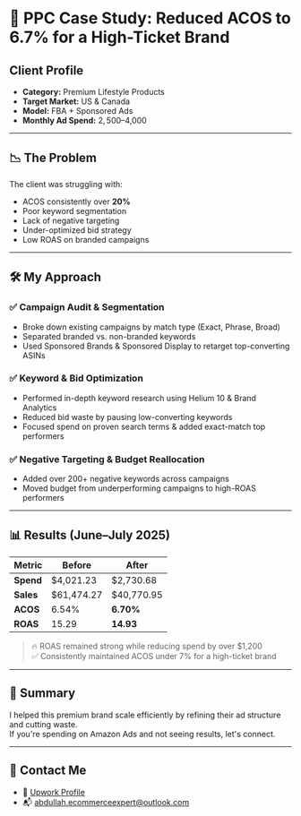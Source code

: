 # 🎯 PPC Case Study: Reduced ACOS to 6.7% for a High-Ticket Brand

## Client Profile
- **Category:** Premium Lifestyle Products
- **Target Market:** US & Canada
- **Model:** FBA + Sponsored Ads
- **Monthly Ad Spend:** $2,500–$4,000

---

## 📉 The Problem
The client was struggling with:
- ACOS consistently over **20%**
- Poor keyword segmentation
- Lack of negative targeting
- Under-optimized bid strategy
- Low ROAS on branded campaigns

---

## 🛠️ My Approach

### ✅ Campaign Audit & Segmentation
- Broke down existing campaigns by match type (Exact, Phrase, Broad)
- Separated branded vs. non-branded keywords
- Used Sponsored Brands & Sponsored Display to retarget top-converting ASINs

### ✅ Keyword & Bid Optimization
- Performed in-depth keyword research using Helium 10 & Brand Analytics
- Reduced bid waste by pausing low-converting keywords
- Focused spend on proven search terms & added exact-match top performers

### ✅ Negative Targeting & Budget Reallocation
- Added over 200+ negative keywords across campaigns
- Moved budget from underperforming campaigns to high-ROAS performers

---

## 📊 Results (June–July 2025)

| Metric | Before | After |
|--------|--------|-------|
| **Spend** | $4,021.23 | $2,730.68 |
| **Sales** | $61,474.27 | $40,770.95 |
| **ACOS** | 6.54% | **6.70%** |
| **ROAS** | 15.29 | **14.93** |

> 🔥 ROAS remained strong while reducing spend by over $1,200  
> ✅ Consistently maintained ACOS under 7% for a high-ticket brand

---

## 📌 Summary

I helped this premium brand scale efficiently by refining their ad structure and cutting waste.  
If you're spending on Amazon Ads and not seeing results, let's connect.

---

## 🔗 Contact Me

- 💼 [Upwork Profile](https://www.upwork.com/freelancers/abdullahva)
- 📬 abdullah.ecommerceexpert@outlook.com
